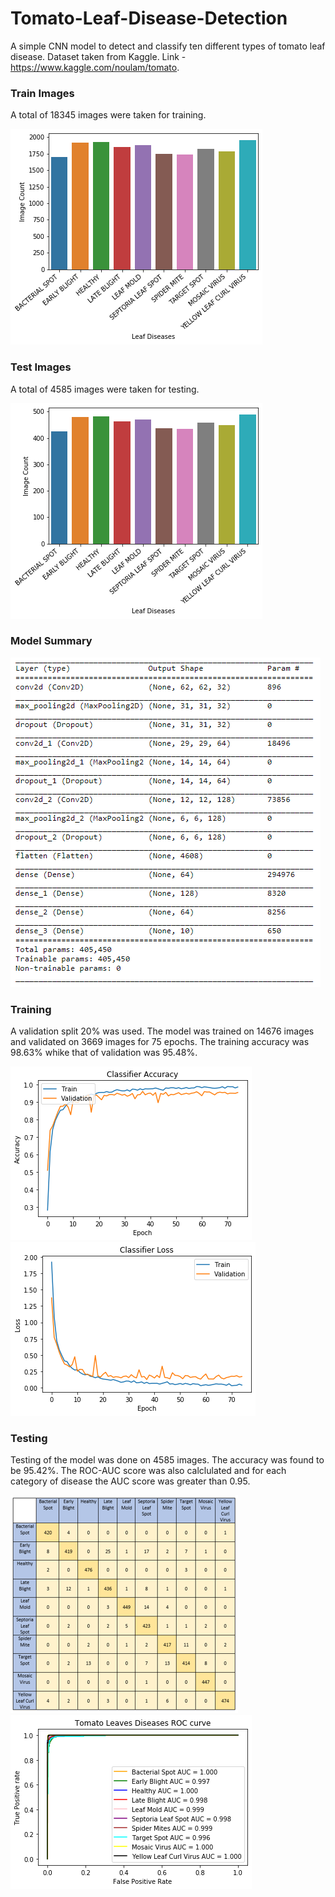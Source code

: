 # Tomato-Leaf-Disease-Detection
A simple CNN model to detect and classify ten different types of tomato leaf disease.
Dataset taken from Kaggle. Link - https://www.kaggle.com/noulam/tomato.

### Train Images
A total of 18345 images were taken for training.

![](Images/train_count.png)

### Test Images
A total of 4585 images were taken for testing.

![](Images/test_count.png)

### Model Summary
![](Images/model.PNG)

### Training
A validation split 20% was used. The model was trained on 14676 images and validated on 3669 images for 75 epochs.
The training accuracy was 98.63% whike that of validation was 95.48%.

![](Images/acc.png)
![](Images/loss.png)

### Testing
Testing of the model was done on 4585 images. The accuracy was found to be 95.42%.
The ROC-AUC score was also calclulated and for each category of disease the AUC score was greater than 0.95.

![](Images/CM_small.PNG)
![](Images/ROC.png)
